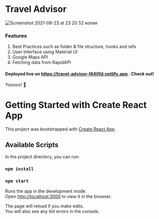 # Travel Advisor

![Screenshot 2021-08-23 at 23 20 52 копия](https://user-images.githubusercontent.com/68222437/130518934-961279e2-b2a5-4e23-9188-a4ac569bf6d2.png)

### Features

1. Best Practices such as folder & file structure, hooks and refs
2. User Interface using Material UI
3. Google Maps API
4. Fetching data from RapidAPI

#### Deployed live on https://travel-advisor-f440fd.netlify.app . Check out!

Yooooo! 🚀

# Getting Started with Create React App

This project was bootstrapped with [Create React App](https://github.com/facebook/create-react-app).

## Available Scripts

In the project directory, you can run:

### `npm install`
### `npm start`

Runs the app in the development mode.\
Open [http://localhost:3000](http://localhost:3000) to view it in the browser.

The page will reload if you make edits.\
You will also see any lint errors in the console.
